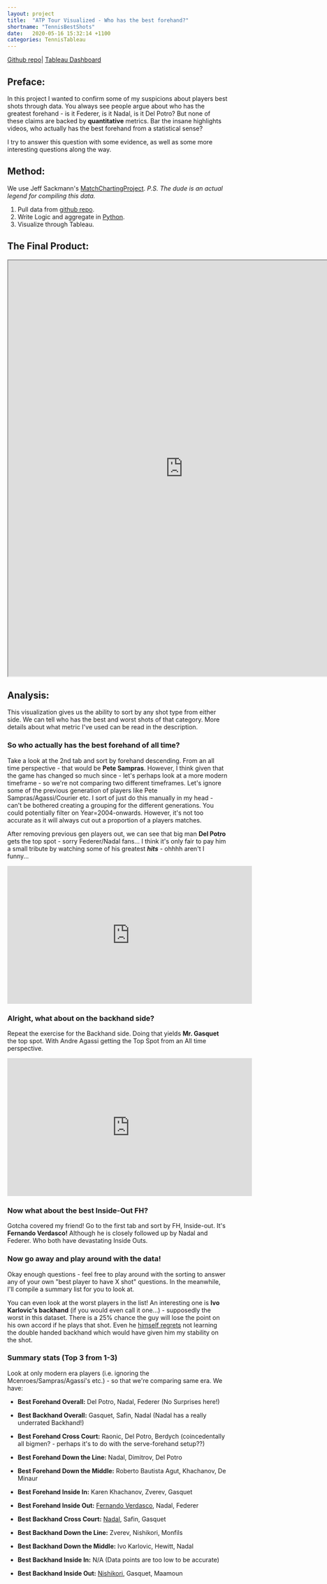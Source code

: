 ```yaml
---
layout: project
title:  "ATP Tour Visualized - Who has the best forehand?"
shortname: "TennisBestShots"
date:   2020-05-16 15:32:14 +1100
categories: TennisTableau
---
```

<link rel="canonical" href="{{ site.url }}{{ page.url | replace:'index.html',''}}">


[Github repo](https://github.com/wjia26/TennisAnalytics)|
[Tableau Dashboard](https://public.tableau.com/profile/william8331#!/vizhome/ATPTourWhohasthebestshots/ShotmakingAbilitybyShotType)

## Preface:
In this project I wanted to confirm some of my suspicions about players best shots through data. You always see people argue about who has the greatest forehand - is it Federer, is it Nadal, is it Del Potro? But none of these claims are backed by **quantitative** metrics. Bar the insane highlights videos, who actually has the best forehand from a statistical sense?

I try to answer this question with some evidence, as well as some more interesting questions along the way.


## Method:
We use Jeff Sackmann's [MatchChartingProject](https://github.com/JeffSackmann/tennis_MatchChartingProject). *P.S. The dude is an actual legend for compiling this data.*

1. Pull data from [github repo](https://github.com/JeffSackmann/tennis_atp).
2. Write Logic and aggregate in [Python](https://github.com/wjia26/TennisAnalytics). 
3. Visualize through Tableau.

## The Final Product:
<iframe src="https://public.tableau.com/views/ATPTourWhohasthebestshots/ShotmakingAbilitybyShotType?:showVizHome=no&:embed=true"
width="800" height="950"></iframe>

## Analysis:
This visualization gives us the ability to sort by any shot type from either side. We can tell who has the best and worst shots of that category. More details about what metric I've used can be read in the description.

### So who actually has the best forehand of all time?
Take a look at the 2nd tab and sort by forehand descending. From an all time perspective - that would be **Pete Sampras**. However, I think given that the game has changed so much since - let's perhaps look at a more modern timeframe - so we're not comparing two different timeframes. Let's ignore some of the previous generation of players like Pete Sampras/Agassi/Courier etc. I sort of just do this manually in my head - can't be bothered creating a grouping for the different generations. You could potentially filter on Year=2004-onwards. However, it's not too accurate as it will always cut out a proportion of a players matches. 

After removing previous gen players out, we can see that big man **Del Potro** gets the top spot - sorry Federer/Nadal fans... I think it's only fair to pay him a small tribute by watching some of his greatest ***hits*** - ohhhh aren't I funny...

<iframe width="560" height="315" src="https://www.youtube.com/embed/ApiUw6YEqr8" frameborder="0" allow="accelerometer; autoplay; encrypted-media; gyroscope; picture-in-picture" allowfullscreen></iframe>

### Alright, what about on the backhand side?
Repeat the exercise for the Backhand side. Doing that yields **Mr. Gasquet** the top spot. With Andre Agassi getting the Top Spot from an All time perspective.

<iframe width="560" height="315" src="https://www.youtube.com/embed/RuDifmMuXm0" frameborder="0" allow="accelerometer; autoplay; encrypted-media; gyroscope; picture-in-picture" allowfullscreen></iframe>

### Now what about the best Inside-Out FH?
Gotcha covered my friend! Go to the first tab and sort by FH, Inside-out. It's **Fernando Verdasco!** Although he is closely followed up by Nadal and Federer. Who both have devastating Inside Outs.

### Now go away and play around with the data!
Okay enough questions - feel free to play around with the sorting to answer any of your own "best player to have X shot" questions. In the meanwhile, I'll compile a summary list for you to look at. 

You can even look at the worst players in the list! An interesting one is **Ivo Karlovic's backhand** (if you would even call it one...) - supposedly the worst in this dataset. There is a 25% chance the guy will lose the point on his own accord if he plays that shot. Even he [himself regrets](https://www.atptour.com/en/news/ivo-karlovic-one-regret-wimbledon-2018) not learning the double handed backhand which would have given him my stability on the shot. 

### Summary stats (Top 3 from 1-3)
Look at only modern era players (i.e. ignoring the Mcenroes/Sampras/Agassi's etc.) - so that we're comparing same era. We have:
- **Best Forehand Overall:** Del Potro, Nadal, Federer (No Surprises here!)
- **Best Backhand Overall:** Gasquet, Safin, Nadal (Nadal has a really underrated Backhand!) 

- **Best Forehand Cross Court:** Raonic, Del Potro, Berdych (coincedentally all bigmen? - perhaps it's to do with the serve-forehand setup??)
- **Best Forehand Down the Line:** Nadal, Dimitrov, Del Potro
- **Best Forehand Down the Middle:** Roberto Bautista Agut, Khachanov, De Minaur
- **Best Forehand Inside In:** Karen Khachanov, Zverev, Gasquet
- **Best Forehand Inside Out:** [Fernando Verdasco](https://www.youtube.com/watch?v=JXj4HAYTD3M), Nadal, Federer

- **Best Backhand Cross Court:** [Nadal](https://www.youtube.com/watch?v=2ei3z32VqYQ), Safin, Gasquet
- **Best Backhand Down the Line:** Zverev, Nishikori, Monfils
- **Best Backhand Down the Middle:** Ivo Karlovic, Hewitt, Nadal
- **Best Backhand Inside In:** N/A (Data points are too low to be accurate)
- **Best Backhand Inside Out:** [Nishikori](https://www.youtube.com/watch?v=-cr2ncIWYAE&t=88s), Gasquet, Maamoun
